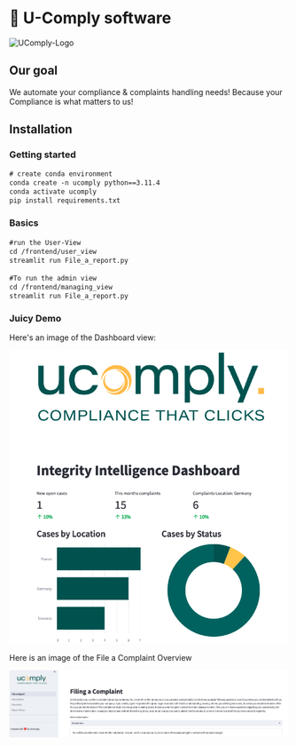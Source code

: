 # 👋 U-Comply software

  
![UComply-Logo](/design/ucomply_Logo.png)

## Our goal

We automate your compliance & complaints handling needs!
Because your Compliance is what matters to us!

## Installation

  

### Getting started

```
# create conda environment
conda create -n ucomply python==3.11.4
conda activate ucomply
pip install requirements.txt
```
### Basics
```
#run the User-View
cd /frontend/user_view 
streamlit run File_a_report.py

#To run the admin view
cd /frontend/managing_view
streamlit run File_a_report.py
```
### Juicy Demo

Here's an image of the Dashboard view:  
  
![Dashboard](esg_navigator/design/Dashboard.png)
  
 Here is an image of the File a Complaint Overview
 
![Complaint filing](esg_navigator/design/File_a_complaint.png)
